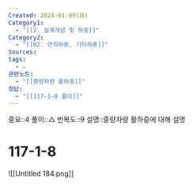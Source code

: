 ```yaml
---
Created: 2024-01-09(화)
Category1:
  - "[[2. 설계개념 및 하중]]"
Category2:
  - "[[02. 연직하중, 기타하중]]"
Sources: 
tags:
  - ✏️
관련노트:
  - "[[중량차량 활하중]]"
정답:
  - "[[117-1-8 풀이]]"
---
```

중요::4
풀이::△
반복도::9
설명::중량차량 활하중에 대해 설명


# 117-1-8

![[Untitled 184.png]]